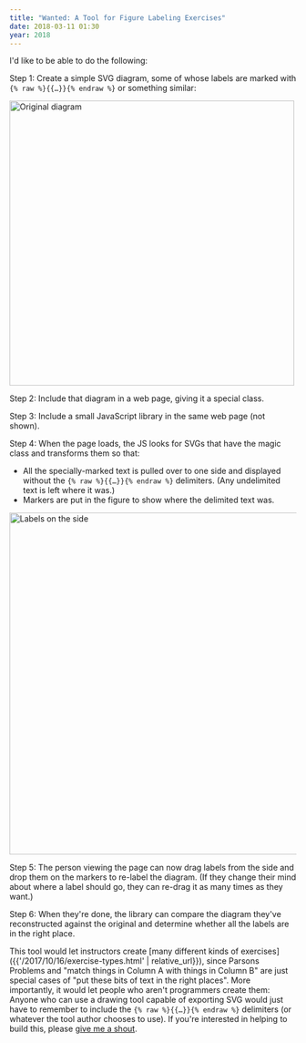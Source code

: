 ```yaml
---
title: "Wanted: A Tool for Figure Labeling Exercises"
date: 2018-03-11 01:30
year: 2018
---
```


I'd like to be able to do the following:

Step 1: Create a simple SVG diagram, some of whose labels are marked with `{% raw %}{{…}}{% endraw %}` or something similar:

<img src="{{'/files/2018/03/provinces-original.png' | relative_url}}" alt="Original diagram" width="500" />

Step 2: Include that diagram in a web page, giving it a special class.

Step 3: Include a small JavaScript library in the same web page (not shown).

Step 4: When the page loads, the JS looks for SVGs that have the magic class and transforms them so that:

- All the specially-marked text is pulled over to one side and displayed without the `{% raw %}{{…}}{% endraw %}` delimiters.
  (Any undelimited text is left where it was.)
- Markers are put in the figure to show where the delimited text was.

<img src="{{'/files/2018/03/provinces-unlabeled.png' | relative_url}}" alt="Labels on the side" width="600" />

Step 5: The person viewing the page can now drag labels from the side and drop them on the markers to re-label the diagram.
(If they change their mind about where a label should go, they can re-drag it as many times as they want.)

Step 6: When they're done, the library can compare the diagram they've reconstructed against the original and determine whether all the labels are in the right place.

This tool would let instructors create [many different kinds of exercises]({{'/2017/10/16/exercise-types.html' | relative_url}}),
since Parsons Problems and "match things in Column A with things in Column B" are just special cases of "put these bits of text in the right places".
More importantly,
it would let people who aren't programmers create them:
Anyone who can use a drawing tool capable of exporting SVG would just have to remember to include the `{% raw %}{{…}}{% endraw %}` delimiters
(or whatever the tool author chooses to use).
If you're interested in helping to build this,
please [give me a shout](mailto:gvwilson@third-bit.com?subject=re:%20diagram%20labeling%20tool).
